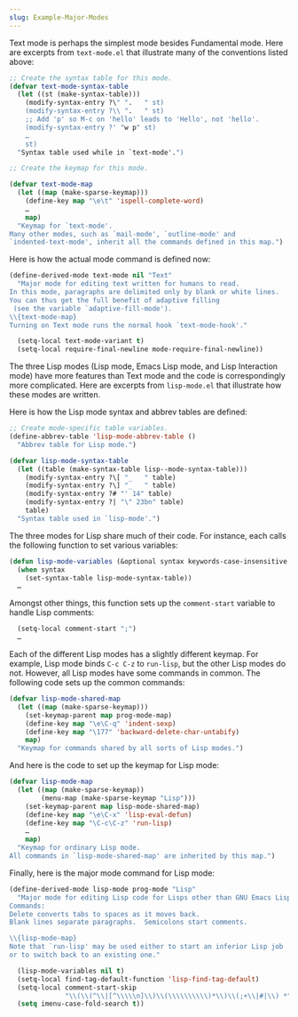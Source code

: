 ```yaml
---
slug: Example-Major-Modes
---
```


Text mode is perhaps the simplest mode besides Fundamental mode. Here are excerpts from `text-mode.el` that illustrate many of the conventions listed above:

```lisp
;; Create the syntax table for this mode.
(defvar text-mode-syntax-table
  (let ((st (make-syntax-table)))
    (modify-syntax-entry ?\" ".   " st)
    (modify-syntax-entry ?\\ ".   " st)
    ;; Add 'p' so M-c on 'hello' leads to 'Hello', not 'hello'.
    (modify-syntax-entry ?' "w p" st)
    …
    st)
  "Syntax table used while in `text-mode'.")
```

```lisp
;; Create the keymap for this mode.
```

```lisp
(defvar text-mode-map
  (let ((map (make-sparse-keymap)))
    (define-key map "\e\t" 'ispell-complete-word)
    …
    map)
  "Keymap for `text-mode'.
Many other modes, such as `mail-mode', `outline-mode' and
`indented-text-mode', inherit all the commands defined in this map.")
```

Here is how the actual mode command is defined now:

```lisp
(define-derived-mode text-mode nil "Text"
  "Major mode for editing text written for humans to read.
In this mode, paragraphs are delimited only by blank or white lines.
You can thus get the full benefit of adaptive filling
 (see the variable `adaptive-fill-mode').
\\{text-mode-map}
Turning on Text mode runs the normal hook `text-mode-hook'."
```

```lisp
  (setq-local text-mode-variant t)
  (setq-local require-final-newline mode-require-final-newline))
```

The three Lisp modes (Lisp mode, Emacs Lisp mode, and Lisp Interaction mode) have more features than Text mode and the code is correspondingly more complicated. Here are excerpts from `lisp-mode.el` that illustrate how these modes are written.

Here is how the Lisp mode syntax and abbrev tables are defined:

```lisp
;; Create mode-specific table variables.
(define-abbrev-table 'lisp-mode-abbrev-table ()
  "Abbrev table for Lisp mode.")

(defvar lisp-mode-syntax-table
  (let ((table (make-syntax-table lisp--mode-syntax-table)))
    (modify-syntax-entry ?\[ "_   " table)
    (modify-syntax-entry ?\] "_   " table)
    (modify-syntax-entry ?# "' 14" table)
    (modify-syntax-entry ?| "\" 23bn" table)
    table)
  "Syntax table used in `lisp-mode'.")
```

The three modes for Lisp share much of their code. For instance, each calls the following function to set various variables:

```lisp
(defun lisp-mode-variables (&optional syntax keywords-case-insensitive elisp)
  (when syntax
    (set-syntax-table lisp-mode-syntax-table))
  …
```

Amongst other things, this function sets up the `comment-start` variable to handle Lisp comments:

```lisp
  (setq-local comment-start ";")
  …
```

Each of the different Lisp modes has a slightly different keymap. For example, Lisp mode binds `C-c C-z` to `run-lisp`, but the other Lisp modes do not. However, all Lisp modes have some commands in common. The following code sets up the common commands:

```lisp
(defvar lisp-mode-shared-map
  (let ((map (make-sparse-keymap)))
    (set-keymap-parent map prog-mode-map)
    (define-key map "\e\C-q" 'indent-sexp)
    (define-key map "\177" 'backward-delete-char-untabify)
    map)
  "Keymap for commands shared by all sorts of Lisp modes.")
```

And here is the code to set up the keymap for Lisp mode:

```lisp
(defvar lisp-mode-map
  (let ((map (make-sparse-keymap))
        (menu-map (make-sparse-keymap "Lisp")))
    (set-keymap-parent map lisp-mode-shared-map)
    (define-key map "\e\C-x" 'lisp-eval-defun)
    (define-key map "\C-c\C-z" 'run-lisp)
    …
    map)
  "Keymap for ordinary Lisp mode.
All commands in `lisp-mode-shared-map' are inherited by this map.")
```

Finally, here is the major mode command for Lisp mode:

```lisp
(define-derived-mode lisp-mode prog-mode "Lisp"
  "Major mode for editing Lisp code for Lisps other than GNU Emacs Lisp.
Commands:
Delete converts tabs to spaces as it moves back.
Blank lines separate paragraphs.  Semicolons start comments.

\\{lisp-mode-map}
Note that `run-lisp' may be used either to start an inferior Lisp job
or to switch back to an existing one."
```

```lisp
  (lisp-mode-variables nil t)
  (setq-local find-tag-default-function 'lisp-find-tag-default)
  (setq-local comment-start-skip
              "\\(\\(^\\|[^\\\\\n]\\)\\(\\\\\\\\\\)*\\)\\(;+\\|#|\\) *")
  (setq imenu-case-fold-search t))
```
